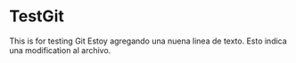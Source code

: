 # TestGit
This is for testing Git
Estoy agregando una nuena linea de texto. 
Esto indica una modification al archivo.
